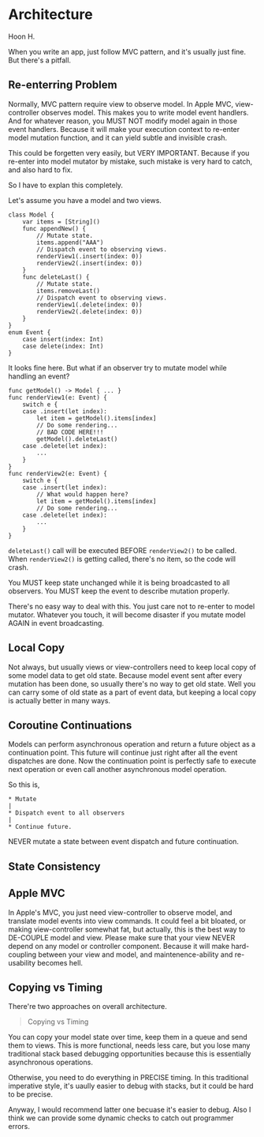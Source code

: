 Architecture
============
Hoon H.

When you write an app, just follow MVC pattern, and it's usually just fine.
But there's a pitfall. 

Re-enterring Problem
--------------------
Normally, MVC pattern require view to observe model.
In Apple MVC, view-controller observes model.
This makes you to write model event handlers.
And for whatever reason, you MUST NOT modify model again
in those event handlers. Because it will make your execution
context to re-enter model mutation function, and it can yield
subtle and invisible crash.

This could be forgetten very easily, but VERY IMPORTANT.
Because if you re-enter into model mutator by mistake, such
mistake is very hard to catch, and also hard to fix.

So I have to explan this completely.

Let's assume you have a model and two views.

    class Model {
        var items = [String]()
        func appendNew() {
            // Mutate state.
            items.append("AAA")
            // Dispatch event to observing views.
            renderView1(.insert(index: 0))
            renderView2(.insert(index: 0))
        }
        func deleteLast() {
            // Mutate state.
            items.removeLast()
            // Dispatch event to observing views.
            renderView1(.delete(index: 0))
            renderView2(.delete(index: 0))
        }
    }
    enum Event {
        case insert(index: Int)
        case delete(index: Int)
    }

It looks fine here. But what if an observer try to mutate 
model while handling an event?

    func getModel() -> Model { ... }
    func renderView1(e: Event) {
        switch e {
        case .insert(let index):
            let item = getModel().items[index]
            // Do some rendering...
            // BAD CODE HERE!!!
            getModel().deleteLast()
        case .delete(let index):
            ...
        }
    }
    func renderView2(e: Event) {
        switch e {
        case .insert(let index):
            // What would happen here?
            let item = getModel().items[index] 
            // Do some rendering...
        case .delete(let index):
            ...
        }
    }

`deleteLast()` call will be executed BEFORE `renderView2()`
to be called. When `renderView2()` is getting called, there's
no item, so the code will crash.

You MUST keep state unchanged while it is being broadcasted
to all observers. You MUST keep the event to describe mutation
properly. 

There's no easy way to deal with this. You just care not to
re-enter to model mutator. Whatever you touch, it will become
disaster if you mutate model AGAIN in event broadcasting.



Local Copy
---------- 
Not always, but usually views or view-controllers need to
keep local copy of some model data to get old state. Because
model event sent after every mutation has been done, so 
usually there's no way to get old state. Well you can carry
some of old state as a part of event data, but keeping a 
local copy is actually better in many ways.



Coroutine Continuations
-----------------------
Models can perform asynchronous operation and return a future 
object as a continuation point. This future will continue
just right after all the event dispatches are done. Now the 
continuation point is perfectly safe to execute next operation
or even call another asynchronous model operation.

So this is, 

    * Mutate
    | 
    * Dispatch event to all observers
    |
    * Continue future.

NEVER mutate a state between event dispatch and future 
continuation.










State Consistency
-----------------







Apple MVC
---------
In Apple's MVC, you just need view-controller to observe model, 
and translate model events into view commands. It could feel a
bit bloated, or making view-controller somewhat fat, but 
actually, this is the best way to DE-COUPLE model and view.
Please make sure that your view NEVER depend on any model or 
controller component. Because it will make hard-coupling between
your view and model, and maintenence-ability and re-usability 
becomes hell.






Copying vs Timing
-----------------
There're two approaches on overall architecture.

> Copying vs Timing

You can copy your model state over time, keep them in a queue
and send them to views. This is more functional, needs less
care, but you lose many traditional stack based debugging 
opportunities because this is essentially asynchronous operations.

Otherwise, you need to do everything in PRECISE timing. In this
traditional imperative style, it's uaully easier to debug with 
stacks, but it could be hard to be precise. 

Anyway, I would recommend latter one becuase it's easier to debug.
Also I think we can provide some dynamic checks to catch out
programmer errors.






























